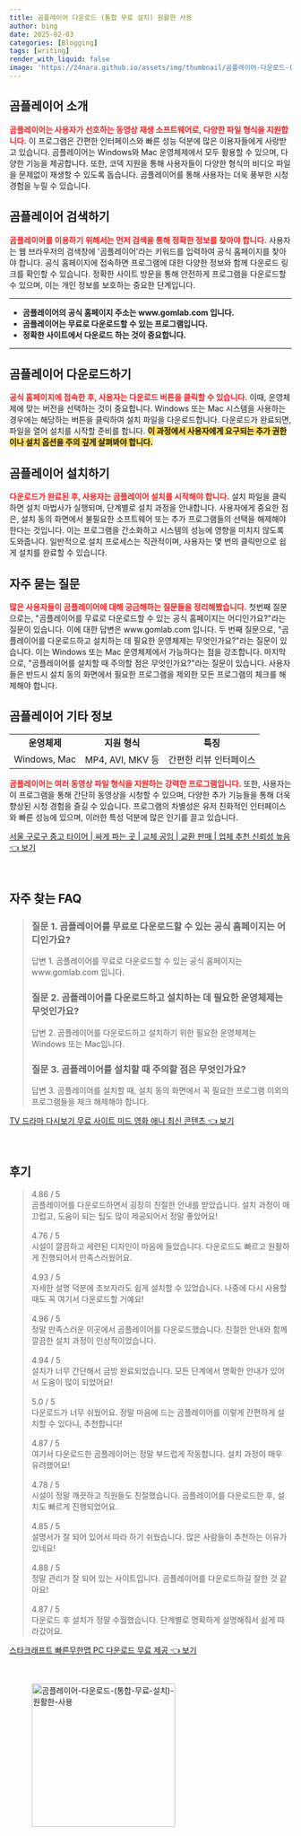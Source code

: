 ```yaml
---
title: 곰플레이어 다운로드 (통합 무료 설치) 원활한 사용
author: bing
date: 2025-02-03
categories: [Blogging]
tags: [writing]
render_with_liquid: false
image: 'https://24nara.github.io/assets/img/thumbnail/곰플레이어-다운로드-(통합-무료-설치)-원활한-사용.webp'
---
```



<h2 id='곰플레이어_소개'>곰플레이어 소개</h2>

<p><b><span style="color: #ee2323;">곰플레이어는 사용자가 선호하는 동영상 재생 소프트웨어로, 다양한 파일 형식을 지원합니다.</span></b> 이 프로그램은 간편한 인터페이스와 빠른 성능 덕분에 많은 이용자들에게 사랑받고 있습니다. 곰플레이어는 Windows와 Mac 운영체제에서 모두 활용할 수 있으며, 다양한 기능을 제공합니다. 또한, 코덱 지원을 통해 사용자들이 다양한 형식의 비디오 파일을 문제없이 재생할 수 있도록 돕습니다. 곰플레이어를 통해 사용자는 더욱 풍부한 시청 경험을 누릴 수 있습니다.</p>

<h2 id='곰플레이어_검색하기'>곰플레이어 검색하기</h2>

<p><b><span style="color: #ee2323;">곰플레이어를 이용하기 위해서는 먼저 검색을 통해 정확한 정보를 찾아야 합니다.</span></b> 사용자는 웹 브라우저의 검색창에 '곰플레이어'라는 키워드를 입력하여 공식 홈페이지를 찾아야 합니다. 공식 홈페이지에 접속하면 프로그램에 대한 다양한 정보와 함께 다운로드 링크를 확인할 수 있습니다. 정확한 사이트 방문을 통해 안전하게 프로그램을 다운로드할 수 있으며, 이는 개인 정보를 보호하는 중요한 단계입니다.</p>

<hr />

<ul>
    <li><b>곰플레이어의 공식 홈페이지 주소는 www.gomlab.com 입니다.</b></li>
    <li><b>곰플레이어는 무료로 다운로드할 수 있는 프로그램입니다.</b></li>
    <li><b>정확한 사이트에서 다운로드 하는 것이 중요합니다.</b></li>
</ul>

<hr />

<h2 id='곰플레이어_다운로드하기'>곰플레이어 다운로드하기</h2>

<p><b><span style="color: #ee2323;">공식 홈페이지에 접속한 후, 사용자는 다운로드 버튼을 클릭할 수 있습니다.</span></b> 이때, 운영체제에 맞는 버전을 선택하는 것이 중요합니다. Windows 또는 Mac 시스템을 사용하는 경우에는 해당하는 버튼을 클릭하여 설치 파일을 다운로드합니다. 다운로드가 완료되면, 파일을 열어 설치를 시작할 준비를 합니다. <b><span style="background-color: #ffe066;">이 과정에서 사용자에게 요구되는 추가 권한이나 설치 옵션을 주의 깊게 살펴봐야 합니다.</span></b></p>

<h2 id='곰플레이어_설치하기'>곰플레이어 설치하기</h2>

<p><b><span style="color: #ee2323;">다운로드가 완료된 후, 사용자는 곰플레이어 설치를 시작해야 합니다.</span></b> 설치 파일을 클릭하면 설치 마법사가 실행되며, 단계별로 설치 과정을 안내합니다. 사용자에게 중요한 점은, 설치 동의 화면에서 불필요한 소프트웨어 또는 추가 프로그램들의 선택을 해제해야 한다는 것입니다. 이는 프로그램을 간소화하고 시스템의 성능에 영향을 미치지 않도록 도와줍니다. 일반적으로 설치 프로세스는 직관적이며, 사용자는 몇 번의 클릭만으로 쉽게 설치를 완료할 수 있습니다.</p>

<h2 id='자주_묻는_질문'>자주 묻는 질문</h2>

<p><b><span style="color: #ee2323;">많은 사용자들이 곰플레이어에 대해 궁금해하는 질문들을 정리해봤습니다.</span></b> 첫번째 질문으로는, "곰플레이어를 무료로 다운로드할 수 있는 공식 홈페이지는 어디인가요?"라는 질문이 있습니다. 이에 대한 답변은 www.gomlab.com 입니다. 두 번째 질문으로, "곰플레이어를 다운로드하고 설치하는 데 필요한 운영체제는 무엇인가요?"라는 질문이 있습니다. 이는 Windows 또는 Mac 운영체제에서 가능하다는 점을 강조합니다. 마지막으로, "곰플레이어를 설치할 때 주의할 점은 무엇인가요?"라는 질문이 있습니다. 사용자들은 반드시 설치 동의 화면에서 필요한 프로그램을 제외한 모든 프로그램의 체크를 해제해야 합니다.</p>

<h2 id='곰플레이어_기타_정보'>곰플레이어 기타 정보</h2>

<table>
    <tr>
        <td style="text-align: center; height: 17px;"><b>운영체제</b></td>
        <td style="text-align: center; height: 17px;"><b>지원 형식</b></td>
        <td style="text-align: center; height: 17px;"><b>특징</b></td>
    </tr>
    <tr>
        <td style="text-align: center; height: 17px;">Windows, Mac</td>
        <td style="text-align: center; height: 17px;">MP4, AVI, MKV 등</td>
        <td style="text-align: center; height: 17px;">간편한 리뷰 인터페이스</td>
    </tr>
</table>

<p><b><span style="color: #ee2323;">곰플레이어는 여러 동영상 파일 형식을 지원하는 강력한 프로그램입니다.</span></b> 또한, 사용자는 이 프로그램을 통해 간단히 동영상을 시청할 수 있으며, 다양한 추가 기능들을 통해 더욱 향상된 시청 경험을 즐길 수 있습니다. 프로그램의 차별성은 유저 친화적인 인터페이스와 빠른 성능에 있으며, 이러한 특성 덕분에 많은 인기를 끌고 있습니다.</p>


<p><a class="click-button" title="서울 구로구 중고 타이어 | 싸게 파는 곳 | 교체 공임 | 교환 판매 | 업체 추천 신뢰성 높음" href="https://24nara.github.io/posts/%EC%84%9C%EC%9A%B8-%EA%B5%AC%EB%A1%9C%EA%B5%AC-%EC%A4%91%EA%B3%A0-%ED%83%80%EC%9D%B4%EC%96%B4-%EC%8B%B8%EA%B2%8C-%ED%8C%8C%EB%8A%94-%EA%B3%B3-%EA%B5%90%EC%B2%B4-%EA%B3%B5%EC%9E%84-%EA%B5%90%ED%99%98-%ED%8C%90%EB%A7%A4-%EC%97%85%EC%B2%B4-%EC%B6%94%EC%B2%9C-%EC%8B%A0%EB%A2%B0%EC%84%B1-%EB%86%92%EC%9D%8C/" rel="dofollow">서울 구로구 중고 타이어 | 싸게 파는 곳 | 교체 공임 | 교환 판매 | 업체 추천 신뢰성 높음 👈 보기</a></p><br>
<h2 id='자주_찾는_FAQ'>자주 찾는 FAQ</h2>
<div itemscope="" itemtype="https://schema.org/FAQPage">
<blockquote>
<div itemscope="" itemprop="mainEntity" itemtype="https://schema.org/Question">
<h3 itemprop="name">질문 1. 곰플레이어를 무료로 다운로드할 수 있는 공식 홈페이지는 어디인가요?</h3>
<div itemscope="" itemprop="acceptedAnswer" itemtype="https://schema.org/Answer">
<span itemprop="text">
<p>답변 1. 곰플레이어를 무료로 다운로드할 수 있는 공식 홈페이지는 www.gomlab.com 입니다.</p>
</span>
</div>
</div>
<div itemscope="" itemprop="mainEntity" itemtype="https://schema.org/Question">
<h3 itemprop="name">질문 2. 곰플레이어를 다운로드하고 설치하는 데 필요한 운영체제는 무엇인가요?</h3>
<div itemscope="" itemprop="acceptedAnswer" itemtype="https://schema.org/Answer">
<span itemprop="text">
<p>답변 2. 곰플레이어를 다운로드하고 설치하기 위한 필요한 운영체제는 Windows 또는 Mac입니다.</p>
</span>
</div>
</div>
<div itemscope="" itemprop="mainEntity" itemtype="https://schema.org/Question">
<h3 itemprop="name">질문 3. 곰플레이어를 설치할 때 주의할 점은 무엇인가요?</h3>
<div itemscope="" itemprop="acceptedAnswer" itemtype="https://schema.org/Answer">
<span itemprop="text">
<p>답변 3. 곰플레이어를 설치할 때, 설치 동의 화면에서 꼭 필요한 프로그램 이외의 프로그램들을 체크 해제해야 합니다.</p>
</span>
</div>
</div>
</blockquote>
</div>
<p><a class="click-button" title="TV 드라마 다시보기 무료 사이트 미드 영화 애니 최신 콘텐츠" href="https://24nara.github.io/posts/TV-%EB%93%9C%EB%9D%BC%EB%A7%88-%EB%8B%A4%EC%8B%9C%EB%B3%B4%EA%B8%B0-%EB%AC%B4%EB%A3%8C-%EC%82%AC%EC%9D%B4%ED%8A%B8-%EB%AF%B8%EB%93%9C-%EC%98%81%ED%99%94-%EC%95%A0%EB%8B%88-%EC%B5%9C%EC%8B%A0-%EC%BD%98%ED%85%90%EC%B8%A0/" rel="dofollow">TV 드라마 다시보기 무료 사이트 미드 영화 애니 최신 콘텐츠 👈 보기</a></p><br>
<h2 id='후기'>후기</h2>
<div itemscope itemtype="https://schema.org/Product">
  <blockquote>
  <div itemprop="review" itemscope itemtype="https://schema.org/Review">
      <div itemprop="reviewRating" itemscope itemtype="https://schema.org/Rating"> <span itemprop="ratingValue">4.86</span> / <span itemprop="bestRating">5</span> </div>
      <span itemprop="reviewBody">곰플레이어를 다운로드하면서 굉장히 친절한 안내를 받았습니다. 설치 과정이 매끄럽고, 도움이 되는 팁도 많이 제공되어서 정말 좋았어요!</span>
  </div>
  <br>
  <div itemprop="review" itemscope itemtype="https://schema.org/Review">
      <div itemprop="reviewRating" itemscope itemtype="https://schema.org/Rating"> <span itemprop="ratingValue">4.76</span> / <span itemprop="bestRating">5</span> </div>
      <span itemprop="reviewBody">시설이 깔끔하고 세련된 디자인이 마음에 들었습니다. 다운로드도 빠르고 원활하게 진행되어서 만족스러웠어요.</span>
  </div>
  <br>
  <div itemprop="review" itemscope itemtype="https://schema.org/Review">
      <div itemprop="reviewRating" itemscope itemtype="https://schema.org/Rating"> <span itemprop="ratingValue">4.93</span> / <span itemprop="bestRating">5</span> </div>
      <span itemprop="reviewBody">자세한 설명 덕분에 초보자라도 쉽게 설치할 수 있었습니다. 나중에 다시 사용할 때도 꼭 여기서 다운로드할 거예요!</span>
  </div>
  <br>
  <div itemprop="review" itemscope itemtype="https://schema.org/Review">
      <div itemprop="reviewRating" itemscope itemtype="https://schema.org/Rating"> <span itemprop="ratingValue">4.96</span> / <span itemprop="bestRating">5</span> </div>
      <span itemprop="reviewBody">정말 만족스러운 이곳에서 곰플레이어를 다운로드했습니다. 친절한 안내와 함께 깔끔한 설치 과정이 인상적이었습니다.</span>
  </div>
  <br>
  <div itemprop="review" itemscope itemtype="https://schema.org/Review">
      <div itemprop="reviewRating" itemscope itemtype="https://schema.org/Rating"> <span itemprop="ratingValue">4.94</span> / <span itemprop="bestRating">5</span> </div>
      <span itemprop="reviewBody">설치가 너무 간단해서 금방 완료되었습니다. 모든 단계에서 명확한 안내가 있어서 도움이 많이 되었어요!</span>
  </div>
  <br>
  <div itemprop="review" itemscope itemtype="https://schema.org/Review">
      <div itemprop="reviewRating" itemscope itemtype="https://schema.org/Rating"> <span itemprop="ratingValue">5.0</span> / <span itemprop="bestRating">5</span> </div>
      <span itemprop="reviewBody">다운로드가 너무 쉬웠어요. 정말 마음에 드는 곰플레이어를 이렇게 간편하게 설치할 수 있다니, 추천합니다!</span>
  </div>
  <br>
  <div itemprop="review" itemscope itemtype="https://schema.org/Review">
      <div itemprop="reviewRating" itemscope itemtype="https://schema.org/Rating"> <span itemprop="ratingValue">4.87</span> / <span itemprop="bestRating">5</span> </div>
      <span itemprop="reviewBody">여기서 다운로드한 곰플레이어는 정말 부드럽게 작동합니다. 설치 과정이 매우 유려했어요!</span>
  </div>
  <br>
  <div itemprop="review" itemscope itemtype="https://schema.org/Review">
      <div itemprop="reviewRating" itemscope itemtype="https://schema.org/Rating"> <span itemprop="ratingValue">4.78</span> / <span itemprop="bestRating">5</span> </div>
      <span itemprop="reviewBody">시설이 정말 깨끗하고 직원들도 친절했습니다. 곰플레이어를 다운로드한 후, 설치도 빠르게 진행되었어요.</span>
  </div>
  <br>
  <div itemprop="review" itemscope itemtype="https://schema.org/Review">
      <div itemprop="reviewRating" itemscope itemtype="https://schema.org/Rating"> <span itemprop="ratingValue">4.85</span> / <span itemprop="bestRating">5</span> </div>
      <span itemprop="reviewBody">설명서가 잘 되어 있어서 따라 하기 쉬웠습니다. 많은 사람들이 추천하는 이유가 있네요!</span>
  </div>
  <br>
  <div itemprop="review" itemscope itemtype="https://schema.org/Review">
      <div itemprop="reviewRating" itemscope itemtype="https://schema.org/Rating"> <span itemprop="ratingValue">4.88</span> / <span itemprop="bestRating">5</span> </div>
      <span itemprop="reviewBody">정말 관리가 잘 되어 있는 사이트입니다. 곰플레이어를 다운로드하길 잘한 것 같아요!</span>
  </div>
  <br>
  <div itemprop="review" itemscope itemtype="https://schema.org/Review">
      <div itemprop="reviewRating" itemscope itemtype="https://schema.org/Rating"> <span itemprop="ratingValue">4.87</span> / <span itemprop="bestRating">5</span> </div>
      <span itemprop="reviewBody">다운로드 후 설치가 정말 수월했습니다. 단계별로 명확하게 설명해줘서 쉽게 따라갔어요.</span>
  </div>
  </blockquote>
</div>
<p><a class="click-button" title="스타크래프트 빠른무한맵 PC 다운로드 무료 제공" href="https://24nara.github.io/posts/%EC%8A%A4%ED%83%80%ED%81%AC%EB%9E%98%ED%94%84%ED%8A%B8-%EB%B9%A0%EB%A5%B8%EB%AC%B4%ED%95%9C%EB%A7%B5-PC-%EB%8B%A4%EC%9A%B4%EB%A1%9C%EB%93%9C-%EB%AC%B4%EB%A3%8C-%EC%A0%9C%EA%B3%B5/" rel="dofollow">스타크래프트 빠른무한맵 PC 다운로드 무료 제공 👈 보기</a></p><br>
<figure class="image"><img src="https://24nara.github.io/assets/img/thumbnail/곰플레이어-다운로드-(통합-무료-설치)-원활한-사용.webp" alt="곰플레이어-다운로드-(통합-무료-설치)-원활한-사용" width="256" height="256"></figure>